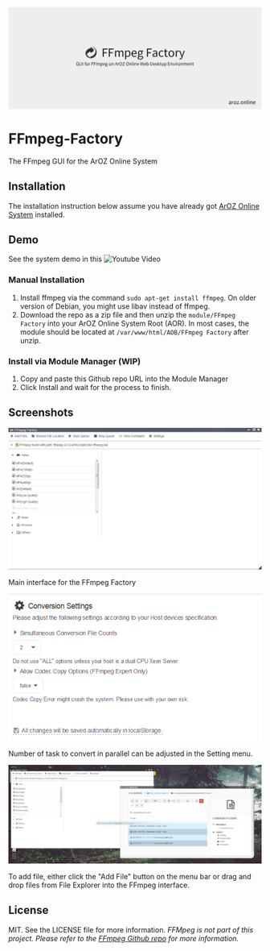 ![](image/0.jpg)
# FFmpeg-Factory
The FFmpeg GUI for the ArOZ Online System

## Installation
The installation instruction below assume you have already got [ArOZ Online System](https://github.com/tobychui/ArOZ-Online-System) installed.

## Demo 
See the system demo in this ![Youtube Video](https://www.youtube.com/watch?v=eCKVFfYGJfs&feature=youtu.be) 

### Manual Installation
1. Install ffmpeg via the command ```sudo apt-get install ffmpeg```. On older version of Debian, you might use libav instead of ffmpeg.
2. Download the repo as a zip file and then unzip the ```module/FFmpeg Factory``` into your ArOZ Online System Root (AOR).
In most cases, the module should be located at ```/var/www/html/AOB/FFmpeg Factory``` after unzip.

### Install via Module Manager (WIP)
1. Copy and paste this Github repo URL into the Module Manager
2. Click Install and wait for the process to finish.

## Screenshots
![](image/1.png)

Main interface for the FFmpeg Factory

![](image/2.png)

Number of task to convert in parallel can be adjusted in the Setting menu.

![](image/3.png)

To add file, either click the "Add File" button on the menu bar or drag and drop files from File Explorer into the FFmpeg interface.

## License
MIT. See the LICENSE file for more information.
*FFMpeg is not part of this project. Please refer to the [FFmpeg Github repo](https://github.com/FFmpeg/FFmpeg) for more information.*
